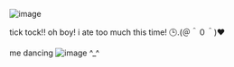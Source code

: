 ![image](https://github.com/user-attachments/assets/c6d126fb-2f2f-4ef5-8e7a-9645d1ccbca8)

tick tock!! oh boy! i ate too much this time! 🕒.(＠＾０＾)❤️

me dancing  ![image](https://github.com/user-attachments/assets/46fbfbd2-daa1-4713-958a-e01cd47cb387) ^_^





